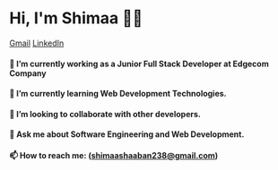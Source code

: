 #  Hi, I'm Shimaa 👩‍💻
[Gmail](shimaashaaban238@gmail.com) [LinkedIn](www.linkedin.com/in/shimaa-shaaban-83a56718b)

####  🔭 I’m currently working as a Junior Full Stack Developer at Edgecom Company
####  🌱 I’m currently learning Web Development Technologies.
####  👯 I’m looking to collaborate with other developers.
####  💬 Ask me about Software Engineering and Web Development.
####  📫 How to reach me: (shimaashaaban238@gmail.com)

